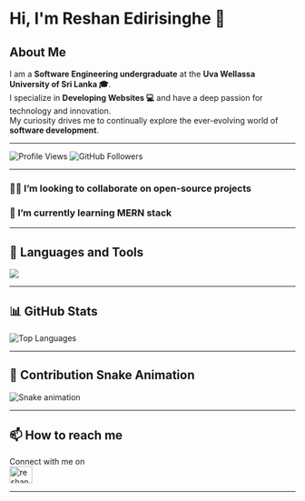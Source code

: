 # Hi, I'm Reshan Edirisinghe 👋

## About Me  
I am a **Software Engineering undergraduate** at the **Uva Wellassa University of Sri Lanka 🎓**.  
I specialize in **Developing Websites 💻** and have a deep passion for technology and innovation.  
My curiosity drives me to continually explore the ever-evolving world of **software development**.

---

![Profile Views](https://komarev.com/ghpvc/?username=clewoReshan&label=Profile%20Views&color=brightgreen&style=flat)
![GitHub Followers](https://img.shields.io/github/followers/clewoReshan?style=flat&logo=github&color=fd0054)

---

### 🙌🏼 I’m looking to collaborate on open-source projects  
### 🌱 I’m currently learning MERN stack  

---

## 🧠 Languages and Tools

<p align="left">
  <a href="https://skillicons.dev">
    <img src="https://skillicons.dev/icons?i=js,html,css,laravel,bootstrap,sass,react,nextjs,nodejs,php,mysql,python,androidstudio,arduino,figma,git,github,postman,vite,wordpress,selenium" />
  </a>
</p>

---

## 📊 GitHub Stats

<img align="center" src="https://github-readme-stats.vercel.app/api/top-langs/?username=clewoReshan&exclude_repo=clewoReshan&layout=compact&theme=dracula" alt="Top Languages" />

---

## 🐍 Contribution Snake Animation

![Snake animation](https://raw.githubusercontent.com/clewoReshan/clewoReshan/output/github-contribution-grid-snake.svg)

---

## 📫 How to reach me

Connect with me on  
<a href="https://www.linkedin.com/in/reshan-edirisinghe" target="_blank">
  <img align="center" src="https://raw.githubusercontent.com/rahuldkjain/github-profile-readme-generator/master/src/images/icons/Social/linked-in-alt.svg" alt="reshan-edirisinghe" height="30" width="40" />
</a>

---

<!--
**clewoReshan/clewoReshan** is a ✨ special ✨ repository because its `README.md` (this file) appears on your GitHub profile.
-->
